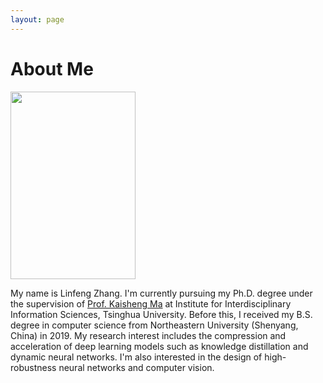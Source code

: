 ```yaml
---
layout: page
---
```


# About Me

<img src="/images/profile.jpg" class="floatpic" width="200" height="300">

My name is Linfeng Zhang. 
I'm currently pursuing my Ph.D. degree under the supervision of [Prof. Kaisheng Ma] at Institute for Interdisciplinary Information Sciences, Tsinghua University.
Before this, I received my B.S. degree in computer science from Northeastern University (Shenyang, China) in 2019.
My research interest includes the compression and acceleration of deep learning models such as knowledge distillation and dynamic neural networks. I'm also interested in the design of high-robustness neural networks and computer vision.

[Prof. Kaisheng Ma]: https://scholar.google.com/citations?user=VtDpVoEAAAAJ/

